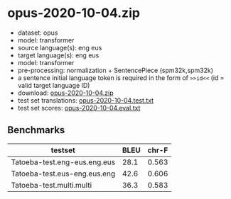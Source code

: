 # opus-2020-10-04.zip

* dataset: opus
* model: transformer
* source language(s): eng eus
* target language(s): eng eus
* model: transformer
* pre-processing: normalization + SentencePiece (spm32k,spm32k)
* a sentence initial language token is required in the form of `>>id<<` (id = valid target language ID)
* download: [opus-2020-10-04.zip](https://object.pouta.csc.fi/Tatoeba-MT-models/euq-euq/opus-2020-10-04.zip)
* test set translations: [opus-2020-10-04.test.txt](https://object.pouta.csc.fi/Tatoeba-MT-models/euq-euq/opus-2020-10-04.test.txt)
* test set scores: [opus-2020-10-04.eval.txt](https://object.pouta.csc.fi/Tatoeba-MT-models/euq-euq/opus-2020-10-04.eval.txt)

## Benchmarks

| testset               | BLEU  | chr-F |
|-----------------------|-------|-------|
| Tatoeba-test.eng-eus.eng.eus 	| 28.1 	| 0.563 |
| Tatoeba-test.eus-eng.eus.eng 	| 42.6 	| 0.606 |
| Tatoeba-test.multi.multi 	| 36.3 	| 0.583 |

